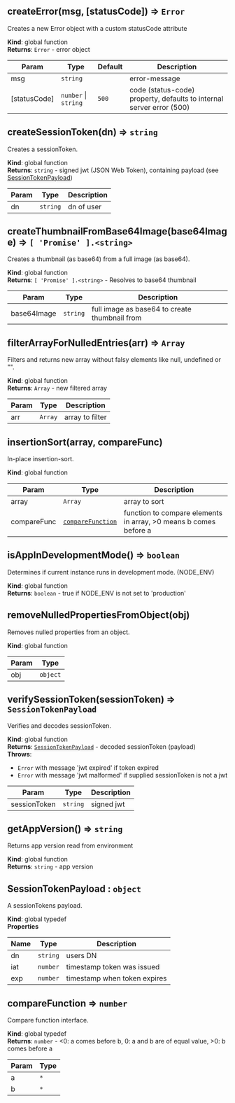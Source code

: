 <a id="createerror"></a>

## createError(msg, [statusCode]) ⇒ <code>Error</code>
Creates a new Error object with a custom statusCode attribute

**Kind**: global function  
**Returns**: <code>Error</code> - error object  

| Param | Type | Default | Description |
| --- | --- | --- | --- |
| msg | <code>string</code> |  | error-message |
| [statusCode] | <code>number</code> &#124; <code>string</code> | <code>500</code> | code (status-code) property, defaults to internal server error (500) |

<a id="createsessiontoken"></a>

## createSessionToken(dn) ⇒ <code>string</code>
Creates a sessionToken.

**Kind**: global function  
**Returns**: <code>string</code> - signed jwt (JSON Web Token), containing payload (see [SessionTokenPayload](#sessiontokenpayload))  

| Param | Type | Description |
| --- | --- | --- |
| dn | <code>string</code> | dn of user |

<a id="createthumbnailfrombase64image"></a>

## createThumbnailFromBase64Image(base64Image) ⇒ <code>[ &#x27;Promise&#x27; ].&lt;string&gt;</code>
Creates a thumbnail (as base64) from a full image (as base64).

**Kind**: global function  
**Returns**: <code>[ &#x27;Promise&#x27; ].&lt;string&gt;</code> - Resolves to base64 thumbnail  

| Param | Type | Description |
| --- | --- | --- |
| base64Image | <code>string</code> | full image as base64 to create thumbnail from |

<a id="filterarrayfornulledentries"></a>

## filterArrayForNulledEntries(arr) ⇒ <code>Array</code>
Filters and returns new array without falsy elements like null, undefined or "".

**Kind**: global function  
**Returns**: <code>Array</code> - new filtered array  

| Param | Type | Description |
| --- | --- | --- |
| arr | <code>Array</code> | array to filter |

<a id="insertionsort"></a>

## insertionSort(array, compareFunc)
In-place insertion-sort.

**Kind**: global function  

| Param | Type | Description |
| --- | --- | --- |
| array | <code>Array</code> | array to sort |
| compareFunc | [<code>compareFunction</code>](#comparefunction) | function to compare elements in array, >0 means b comes before a |

<a id="isappindevelopmentmode"></a>

## isAppInDevelopmentMode() ⇒ <code>boolean</code>
Determines if current instance runs in development mode. (NODE_ENV)

**Kind**: global function  
**Returns**: <code>boolean</code> - true if NODE_ENV is not set to 'production'  
<a id="removenulledpropertiesfromobject"></a>

## removeNulledPropertiesFromObject(obj)
Removes nulled properties from an object.

**Kind**: global function  

| Param | Type |
| --- | --- |
| obj | <code>object</code> | 

<a id="verifysessiontoken"></a>

## verifySessionToken(sessionToken) ⇒ <code>SessionTokenPayload</code>
Verifies and decodes sessionToken.

**Kind**: global function  
**Returns**: [<code>SessionTokenPayload</code>](#sessiontokenpayload) - decoded sessionToken (payload)  
**Throws**:

- <code>Error</code> with message 'jwt expired' if token expired
- <code>Error</code> with message 'jwt malformed' if supplied sessionToken is not a jwt


| Param | Type | Description |
| --- | --- | --- |
| sessionToken | <code>string</code> | signed jwt |

<a id="getappversion"></a>

## getAppVersion() ⇒ <code>string</code>
Returns app version read from environment

**Kind**: global function  
**Returns**: <code>string</code> - app version  
<a id="sessiontokenpayload"></a>

## SessionTokenPayload : <code>object</code>
A sessionTokens payload.

**Kind**: global typedef  
**Properties**

| Name | Type | Description |
| --- | --- | --- |
| dn | <code>string</code> | users DN |
| iat | <code>number</code> | timestamp token was issued |
| exp | <code>number</code> | timestamp when token expires |

<a id="comparefunction"></a>

## compareFunction ⇒ <code>number</code>
Compare function interface.

**Kind**: global typedef  
**Returns**: <code>number</code> - <0: a comes before b, 0: a and b are of equal value, >0: b comes before a  

| Param | Type |
| --- | --- |
| a | <code>\*</code> | 
| b | <code>\*</code> | 

